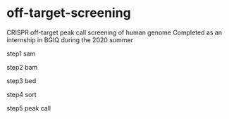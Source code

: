 # off-target-screening
CRISPR off-target peak call screening of human genome 
Completed as an internship in BGIQ during the 2020 summer

step1 sam

step2 bam

step3 bed

step4 sort

step5 peak call
